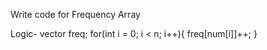 Write code for Frequency Array

Logic-
vector<int> freq;
for(int i = 0; i < n; i++){
    freq[num[i]]++;
}